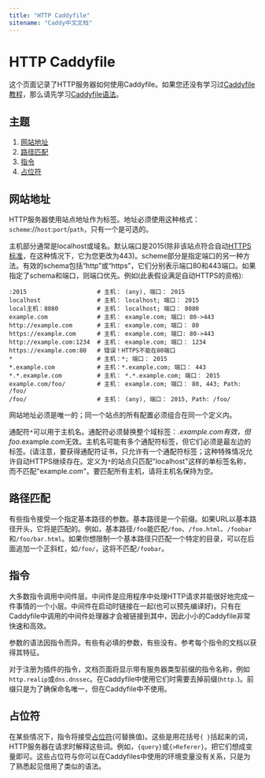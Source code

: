 ```yaml
---
title: "HTTP Caddyfile"
sitename: "Caddy中文文档"
---
```


# HTTP Caddyfile

这个页面记录了HTTP服务器如何使用Caddyfile。如果您还没有学习过[Caddyfile教程](caddyfile.md)，那么请先学习[Caddyfile语法](caddyfile.md)。


## 主题

1. [网站地址](#网站地址)
2. [路径匹配](#路径匹配)
3. [指令](#指令)
4. [占位符](#占位符)

## 网站地址

HTTP服务器使用站点地址作为标签。地址必须使用这种格式：`scheme`://`host`:`port`/`path`，只有一个是可选的。

主机部分通常是localhost或域名。默认端口是2015(除非该站点符合自动[HTTPS标准](automatic-https.md)，在这种情况下，它为您更改为443)。scheme部分是指定端口的另一种方法。有效的schema包括“http”或“https”，它们分别表示端口80和443端口。如果指定了schema和端口，则端口优先。例如(此表假设满足自动HTTPS的资格):

```caddy
:2015                    # 主机： (any), 端口： 2015
localhost                # 主机： localhost; 端口： 2015
local主机：8080           # 主机： localhost; 端口： 8080
example.com              # 主机： example.com; 端口: 80->443
http://example.com       # 主机： example.com; 端口： 80
https://example.com      # 主机： example.com; 端口: 80->443
http://example.com:1234  # 主机： example.com; 端口： 1234
https://example.com:80   # 错误！HTTPS不能在80端口
*                        # 主机：*; 端口： 2015
*.example.com            # 主机：*.example.com; 端口： 443
*.*.example.com          # 主机： *.*.example.com; 端口： 2015
example.com/foo/         # 主机： example.com; 端口： 80, 443; Path: /foo/
/foo/                    # 主机： (any), 端口： 2015, Path: /foo/
```

网站地址必须是唯一的；同一个站点的所有配置必须组合在同一个定义内。

通配符`*`可以用于主机名。通配符必须替换整个域标签：*.example.com有效，但foo*.example.com无效。主机名可能有多个通配符标签，但它们必须是最左边的标签。(请注意，要获得通配符证书，只允许有一个通配符标签；这种特殊情况允许自动HTTPS继续存在。定义为`*`的站点只匹配"localhost"这样的单标签名称，而不匹配"example.com"。要匹配所有主机，请将主机名保持为空。

## 路径匹配

有些指令接受一个指定基本路径的参数。基本路径是一个前缀。如果URL以基本路径开头，它将是匹配的。例如，基本路径`/foo`能匹配`/foo`、`/foo.html`、`/foobar`和`/foo/bar.html`。如果你想限制一个基本路径只匹配一个特定的目录，可以在后面追加一个正斜杠，如`/foo/`，这将不匹配`/foobar`。

## 指令
大多数指令调用中间件层。中间件是应用程序中处理HTTP请求并能很好地完成一件事情的一个小层。中间件在启动时链接在一起(也可以预先编译好)。只有在Caddyfile中调用的中间件处理器才会被链接到其中，因此小小的Caddyfile非常快速和高效。

参数的语法因指令而异。有些有必填的参数，有些没有。参考每个指令的文档以获得其特征。

对于注册为插件的指令，文档页面将显示带有服务器类型前缀的指令名称，例如`http.realip`或`dns.dnssec`。在Caddyfile中使用它们时需要去掉前缀(`http.`)。前缀只是为了确保命名唯一，但在Caddyfile中不使用。

## 占位符

在某些情况下，指令将接受[占位符](placeholders.md)(可替换值)。这些是用花括号`{ }`括起来的词，HTTP服务器在请求时解释这些词。例如，`{query}`或`{>Referer}`。把它们想成变量即可。这些占位符与你可以在Caddyfiles中使用的环境变量没有关系，只是为了熟悉起见借用了类似的语法。